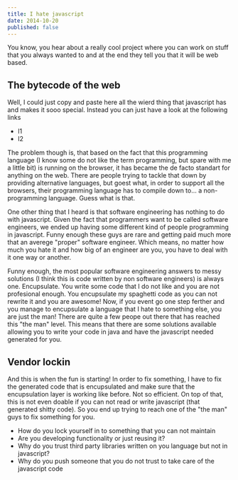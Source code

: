 ```yaml
---
title: I hate javascript
date: 2014-10-20
published: false
---
```


You know, you hear about a really cool project where you can work on stuff that you always wanted to and at the end they tell you that it will be web based.

## The bytecode of the web
Well, I could just copy and paste here all the wierd thing that javascript has and makes it sooo special. Instead you can just have a look at the following links

- l1
- l2

The problem though is, that based on the fact that this programming language (I know some do not like the term programming, but spare with me a little bit) is running on the browser, it has became the de facto standart for anything on the web. There are people trying to tackle that down by providing alternative languages, but goest what, in order to support all the browsers, their programming language has to compile down to... a non-programming language. Guess what is that.

One other thing that I heard is that software engineering has nothing to do with javascript. Given the fact that programmers want to be called software engineers, we ended up having some different kind of people programming in javascript. Funny enough these guys are rare and getting paid much more that an averege "proper" software engineer. Which means, no matter how much you hate it and how big of an engineer are you, you have to deal with it one way or another.

Funny enough, the most popular software engineering answers to messy solutions (I think this is code written by non software engineers) is always one. Encupsulate. You write some code that I do not like and you are not profesional enough. You encupsulate my spaghetti code as you can not rewrite it and you are awesome! Now, if you event go one step ferther and you manage to encupsulate a language that I hate to something else, you are just the man! There are quite a few peope out there that has reached this "the man" level. This means that there are some solutions available allowing you to write your code in java and have the javascript needed generated for you. 

## Vendor lockin
And this is when the fun is starting! In order to fix something, I have to fix the generated code that is encupsulated and make sure that the encupsulation layer is working like before. Not so efficient. On top of that, this is not even doable if you can not read or write javascript (that generated shitty code). So you end up trying to reach one of the "the man" guys to fix something for you.


- How do you lock yourself in to something that you can not maintain
- Are you developing functionality or just reusing it?
- Why do you trust third party libraries written on you language but not in javascript?
- Why do you push someone that you do not trust to take care of the javascript code